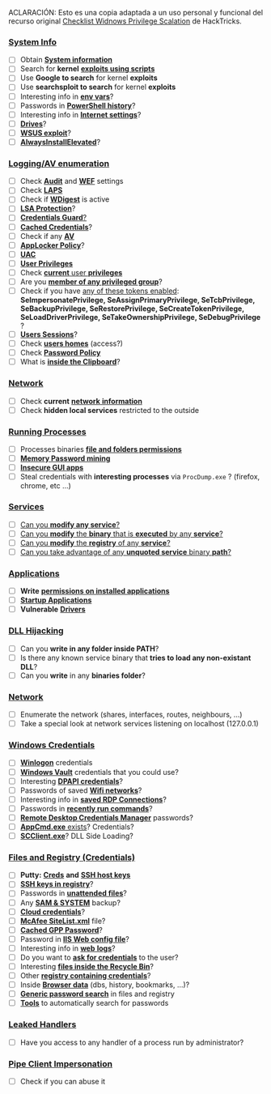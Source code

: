 ACLARACIÓN: Esto es una copia adaptada a un uso personal y funcional del recurso original [Checklist Widnows Privilege Scalation](https://book.hacktricks.xyz/windows-hardening/checklist-windows-privilege-escalation) de HackTricks.
### [System Info](https://book.hacktricks.xyz/windows-hardening/windows-local-privilege-escalation#system-info)

- [ ] Obtain [**System information**](https://book.hacktricks.xyz/windows-hardening/windows-local-privilege-escalation#system-info)
- [ ] Search for **kernel** [**exploits using scripts**](https://book.hacktricks.xyz/windows-hardening/windows-local-privilege-escalation#version-exploits) 
- [ ] Use **Google to search** for kernel **exploits** 
- [ ] Use **searchsploit to search** for kernel **exploits**
- [ ] Interesting info in [**env vars**](https://book.hacktricks.xyz/windows-hardening/windows-local-privilege-escalation#environment)?
- [ ] Passwords in [**PowerShell history**](https://book.hacktricks.xyz/windows-hardening/windows-local-privilege-escalation#powershell-history)?
- [ ] Interesting info in [**Internet settings**](https://book.hacktricks.xyz/windows-hardening/windows-local-privilege-escalation#internet-settings)?
- [ ] [**Drives**](https://book.hacktricks.xyz/windows-hardening/windows-local-privilege-escalation#drives)?
- [ ] [**WSUS exploit**](https://book.hacktricks.xyz/windows-hardening/windows-local-privilege-escalation#wsus)?
- [ ] [**AlwaysInstallElevated**](https://book.hacktricks.xyz/windows-hardening/windows-local-privilege-escalation#alwaysinstallelevated)?

### [Logging/AV enumeration](https://book.hacktricks.xyz/windows-hardening/checklist-windows-privilege-escalation#logging-av-enumeration)

- [ ] Check [**Audit**](https://book.hacktricks.xyz/windows-hardening/windows-local-privilege-escalation#audit-settings) and [**WEF**](https://book.hacktricks.xyz/windows-hardening/windows-local-privilege-escalation#wef) settings 
- [ ] Check [**LAPS**](https://book.hacktricks.xyz/windows-hardening/windows-local-privilege-escalation#laps)
- [ ] Check if [**WDigest**](https://book.hacktricks.xyz/windows-hardening/windows-local-privilege-escalation#wdigest) is active
- [ ] [**LSA Protection**](https://book.hacktricks.xyz/windows-hardening/windows-local-privilege-escalation#lsa-protection)?
- [ ] [**Credentials Guard**](https://book.hacktricks.xyz/windows-hardening/windows-local-privilege-escalation#credentials-guard)[?](https://book.hacktricks.xyz/windows-hardening/windows-local-privilege-escalation#cached-credentials)
- [ ] [**Cached Credentials**](https://book.hacktricks.xyz/windows-hardening/windows-local-privilege-escalation#cached-credentials)?
- [ ] Check if any [**AV**](https://github.com/carlospolop/hacktricks/blob/master/windows-hardening/windows-av-bypass/README.md)
- [ ] [**AppLocker Policy**](https://github.com/carlospolop/hacktricks/blob/master/windows-hardening/authentication-credentials-uac-and-efs/README.md#applocker-policy)?
- [ ] [**UAC**](https://github.com/carlospolop/hacktricks/blob/master/windows-hardening/authentication-credentials-uac-and-efs/uac-user-account-control/README.md)
- [ ] [**User Privileges**](https://book.hacktricks.xyz/windows-hardening/windows-local-privilege-escalation#users-and-groups)
- [ ] Check [**current** user **privileges**](https://book.hacktricks.xyz/windows-hardening/windows-local-privilege-escalation#users-and-groups)
- [ ] Are you [**member of any privileged group**](https://book.hacktricks.xyz/windows-hardening/windows-local-privilege-escalation#privileged-groups)?
- [ ] Check if you have [any of these tokens enabled](https://book.hacktricks.xyz/windows-hardening/windows-local-privilege-escalation#token-manipulation): **SeImpersonatePrivilege, SeAssignPrimaryPrivilege, SeTcbPrivilege, SeBackupPrivilege, SeRestorePrivilege, SeCreateTokenPrivilege, SeLoadDriverPrivilege, SeTakeOwnershipPrivilege, SeDebugPrivilege** ?
- [ ] [**Users Sessions**](https://book.hacktricks.xyz/windows-hardening/windows-local-privilege-escalation#logged-users-sessions)?
- [ ] Check [**users homes**](https://book.hacktricks.xyz/windows-hardening/windows-local-privilege-escalation#home-folders) (access?)
- [ ] Check [**Password Policy**](https://book.hacktricks.xyz/windows-hardening/windows-local-privilege-escalation#password-policy)
- [ ] What is [**inside the Clipboard**](https://book.hacktricks.xyz/windows-hardening/windows-local-privilege-escalation#get-the-content-of-the-clipboard)?

### [Network](https://book.hacktricks.xyz/windows-hardening/windows-local-privilege-escalation#network)

- [ ] Check **current** [**network** **information**](https://book.hacktricks.xyz/windows-hardening/windows-local-privilege-escalation#network)
- [ ] Check **hidden local services** restricted to the outside

### [Running Processes](https://book.hacktricks.xyz/windows-hardening/windows-local-privilege-escalation#running-processes)

- [ ] Processes binaries [**file and folders permissions**](https://book.hacktricks.xyz/windows-hardening/windows-local-privilege-escalation#file-and-folder-permissions)
- [ ] [**Memory Password mining**](https://book.hacktricks.xyz/windows-hardening/windows-local-privilege-escalation#memory-password-mining)
- [ ] [**Insecure GUI apps**](https://book.hacktricks.xyz/windows-hardening/windows-local-privilege-escalation#insecure-gui-apps)
- [ ] Steal credentials with **interesting processes** via `ProcDump.exe` ? (firefox, chrome, etc ...)

### [Services](https://book.hacktricks.xyz/windows-hardening/windows-local-privilege-escalation#services)

- [ ] [Can you **modify any service**?](https://book.hacktricks.xyz/windows-hardening/windows-local-privilege-escalation#permissions)
- [ ] [Can you **modify** the **binary** that is **executed** by any **service**?](https://book.hacktricks.xyz/windows-hardening/windows-local-privilege-escalation#modify-service-binary-path)
- [ ] [Can you **modify** the **registry** of any **service**?](https://book.hacktricks.xyz/windows-hardening/windows-local-privilege-escalation#services-registry-modify-permissions)
- [ ] [Can you take advantage of any **unquoted service** binary **path**?](https://book.hacktricks.xyz/windows-hardening/windows-local-privilege-escalation#unquoted-service-paths)

### [**Applications**](https://book.hacktricks.xyz/windows-hardening/windows-local-privilege-escalation#applications)

- [ ] **Write** [**permissions on installed applications**](https://book.hacktricks.xyz/windows-hardening/windows-local-privilege-escalation#write-permissions)
- [ ] [**Startup Applications**](https://book.hacktricks.xyz/windows-hardening/windows-local-privilege-escalation#run-at-startup)
- [ ] **Vulnerable** [**Drivers**](https://book.hacktricks.xyz/windows-hardening/windows-local-privilege-escalation#drivers)

### [DLL Hijacking](https://book.hacktricks.xyz/windows-hardening/windows-local-privilege-escalation#path-dll-hijacking)

- [ ] Can you **write in any folder inside PATH**?
- [ ] Is there any known service binary that **tries to load any non-existant DLL**?
- [ ] Can you **write** in any **binaries folder**?

### [Network](https://book.hacktricks.xyz/windows-hardening/windows-local-privilege-escalation#network)

- [ ] Enumerate the network (shares, interfaces, routes, neighbours, ...)
- [ ] Take a special look at network services listening on localhost (127.0.0.1)

### [Windows Credentials](https://book.hacktricks.xyz/windows-hardening/windows-local-privilege-escalation#windows-credentials)

- [ ] [**Winlogon**](https://book.hacktricks.xyz/windows-hardening/windows-local-privilege-escalation#winlogon-credentials) credentials
- [ ] [**Windows Vault**](https://book.hacktricks.xyz/windows-hardening/windows-local-privilege-escalation#credentials-manager-windows-vault) credentials that you could use?
- [ ] Interesting [**DPAPI credentials**](https://book.hacktricks.xyz/windows-hardening/windows-local-privilege-escalation#dpapi)? 
- [ ] Passwords of saved [**Wifi networks**](https://book.hacktricks.xyz/windows-hardening/windows-local-privilege-escalation#wifi)?
- [ ] Interesting info in [**saved RDP Connections**](https://book.hacktricks.xyz/windows-hardening/windows-local-privilege-escalation#saved-rdp-connections)?
- [ ] Passwords in [**recently run commands**](https://book.hacktricks.xyz/windows-hardening/windows-local-privilege-escalation#recently-run-commands)?
- [ ] [**Remote Desktop Credentials Manager**](https://book.hacktricks.xyz/windows-hardening/windows-local-privilege-escalation#remote-desktop-credential-manager) passwords?
- [ ] [**AppCmd.exe** exists](https://book.hacktricks.xyz/windows-hardening/windows-local-privilege-escalation#appcmd-exe)? Credentials?
- [ ] [**SCClient.exe**](https://book.hacktricks.xyz/windows-hardening/windows-local-privilege-escalation#scclient-sccm)? DLL Side Loading?

### [Files and Registry (Credentials)](https://book.hacktricks.xyz/windows-hardening/windows-local-privilege-escalation#files-and-registry-credentials)

- [ ] **Putty:** [**Creds**](https://book.hacktricks.xyz/windows-hardening/windows-local-privilege-escalation#putty-creds) **and** [**SSH host keys**](https://book.hacktricks.xyz/windows-hardening/windows-local-privilege-escalation#putty-ssh-host-keys)
- [ ] [**SSH keys in registry**](https://book.hacktricks.xyz/windows-hardening/windows-local-privilege-escalation#ssh-keys-in-registry)?
- [ ] Passwords in [**unattended files**](https://book.hacktricks.xyz/windows-hardening/windows-local-privilege-escalation#unattended-files)?
- [ ] Any [**SAM & SYSTEM**](https://book.hacktricks.xyz/windows-hardening/windows-local-privilege-escalation#sam-and-system-backups) backup?
- [ ] [**Cloud credentials**](https://book.hacktricks.xyz/windows-hardening/windows-local-privilege-escalation#cloud-credentials)?
- [ ] [**McAfee SiteList.xml**](https://book.hacktricks.xyz/windows-hardening/windows-local-privilege-escalation#mcafee-sitelist.xml) file?
- [ ] [**Cached GPP Password**](https://book.hacktricks.xyz/windows-hardening/windows-local-privilege-escalation#cached-gpp-pasword)?
- [ ] Password in [**IIS Web config file**](https://book.hacktricks.xyz/windows-hardening/windows-local-privilege-escalation#iis-web-config)?
- [ ] Interesting info in [**web** **logs**](https://book.hacktricks.xyz/windows-hardening/windows-local-privilege-escalation#logs)?
- [ ] Do you want to [**ask for credentials**](https://book.hacktricks.xyz/windows-hardening/windows-local-privilege-escalation#ask-for-credentials) to the user?
- [ ] Interesting [**files inside the Recycle Bin**](https://book.hacktricks.xyz/windows-hardening/windows-local-privilege-escalation#credentials-in-the-recyclebin)?
- [ ] Other [**registry containing credentials**](https://book.hacktricks.xyz/windows-hardening/windows-local-privilege-escalation#inside-the-registry)?
- [ ] Inside [**Browser data**](https://book.hacktricks.xyz/windows-hardening/windows-local-privilege-escalation#browsers-history) (dbs, history, bookmarks, ...)?
- [ ] [**Generic password search**](https://book.hacktricks.xyz/windows-hardening/windows-local-privilege-escalation#generic-password-search-in-files-and-registry) in files and registry
- [ ] [**Tools**](https://book.hacktricks.xyz/windows-hardening/windows-local-privilege-escalation#tools-that-search-for-passwords) to automatically search for passwords

### [Leaked Handlers](https://book.hacktricks.xyz/windows-hardening/windows-local-privilege-escalation#leaked-handlers)

- [ ] Have you access to any handler of a process run by administrator?

### [Pipe Client Impersonation](https://book.hacktricks.xyz/windows-hardening/windows-local-privilege-escalation#named-pipe-client-impersonation)

- [ ] Check if you can abuse it